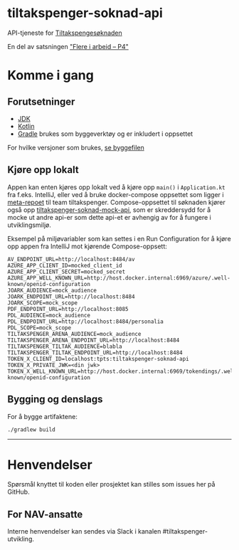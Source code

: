 tiltakspenger-soknad-api
================

API-tjeneste for [Tiltakspengesøknaden](https://github.com/navikt/tiltakspenger-soknad)

En del av satsningen ["Flere i arbeid – P4"](https://memu.no/artikler/stor-satsing-skal-fornye-navs-utdaterte-it-losninger-og-digitale-verktoy/)

# Komme i gang
## Forutsetninger
- [JDK](https://jdk.java.net/)
- [Kotlin](https://kotlinlang.org/)
- [Gradle](https://gradle.org/) brukes som byggeverktøy og er inkludert i oppsettet

For hvilke versjoner som brukes, [se byggefilen](build.gradle.kts)

## Kjøre opp lokalt

Appen kan enten kjøres opp lokalt ved å kjøre opp `main()` i `Application.kt` fra f.eks. IntelliJ, eller ved å bruke docker-compose oppsettet
som ligger i [meta-repoet](https://github.com/navikt/tiltakspenger) til team tiltakspenger. Compose-oppsettet til søknaden
kjører også opp [tiltakspenger-soknad-mock-api](https://github.com/navikt/tiltakspenger-soknad-mock-api), som er skreddersydd for
å mocke ut andre api-er som dette api-et er avhengig av for å fungere i utviklingsmiljø.

Eksempel på miljøvariabler som kan settes i en Run Configuration for å kjøre opp appen fra IntelliJ mot kjørende Compose-oppsett:

```
AV_ENDPOINT_URL=http://localhost:8484/av
AZURE_APP_CLIENT_ID=mocked_client_id
AZURE_APP_CLIENT_SECRET=mocked_secret
AZURE_APP_WELL_KNOWN_URL=http://host.docker.internal:6969/azure/.well-known/openid-configuration
JOARK_AUDIENCE=mock_audience
JOARK_ENDPOINT_URL=http://localhost:8484
JOARK_SCOPE=mock_scope
PDF_ENDPOINT_URL=http://localhost:8085
PDL_AUDIENCE=mock_audience
PDL_ENDPOINT_URL=http://localhost:8484/personalia
PDL_SCOPE=mock_scope
TILTAKSPENGER_ARENA_AUDIENCE=mock_audience
TILTAKSPENGER_ARENA_ENDPOINT_URL=http://localhost:8484
TILTAKSPENGER_TILTAK_AUDIENCE=blabla
TILTAKSPENGER_TILTAK_ENDPOINT_URL=http://localhost:8484
TOKEN_X_CLIENT_ID=localhost:tpts:tiltakspenger-soknad-api
TOKEN_X_PRIVATE_JWK=<din jwk>
TOKEN_X_WELL_KNOWN_URL=http://host.docker.internal:6969/tokendings/.well-known/openid-configuration
```

## Bygging og denslags
For å bygge artifaktene:

```sh
./gradlew build
```

---

# Henvendelser

Spørsmål knyttet til koden eller prosjektet kan stilles som issues her på GitHub.

## For NAV-ansatte

Interne henvendelser kan sendes via Slack i kanalen #tiltakspenger-utvikling.
